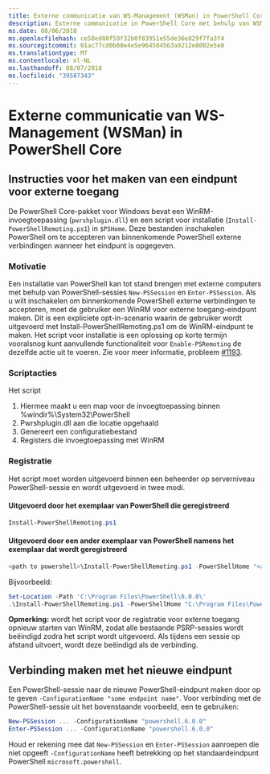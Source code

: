 ```yaml
---
title: Externe communicatie van WS-Management (WSMan) in PowerShell Core
description: Externe communicatie in PowerShell Core met behulp van WSMan
ms.date: 08/06/2018
ms.openlocfilehash: ce58ed88f59f32b0f83951e55de36e829f7fa3f4
ms.sourcegitcommit: 01ac77cd0b00e4e5e964504563a9212e8002e5e0
ms.translationtype: MT
ms.contentlocale: nl-NL
ms.lasthandoff: 08/07/2018
ms.locfileid: "39587343"
---
```

# <a name="ws-management-wsman-remoting-in-powershell-core"></a>Externe communicatie van WS-Management (WSMan) in PowerShell Core

## <a name="instructions-to-create-a-remoting-endpoint"></a>Instructies voor het maken van een eindpunt voor externe toegang

De PowerShell Core-pakket voor Windows bevat een WinRM-invoegtoepassing (`pwrshplugin.dll`) en een script voor installatie (`Install-PowerShellRemoting.ps1`) in `$PSHome`.
Deze bestanden inschakelen PowerShell om te accepteren van binnenkomende PowerShell externe verbindingen wanneer het eindpunt is opgegeven.

### <a name="motivation"></a>Motivatie

Een installatie van PowerShell kan tot stand brengen met externe computers met behulp van PowerShell-sessies `New-PSSession` en `Enter-PSSession`.
Als u wilt inschakelen om binnenkomende PowerShell externe verbindingen te accepteren, moet de gebruiker een WinRM voor externe toegang-eindpunt maken.
Dit is een expliciete opt-in-scenario waarin de gebruiker wordt uitgevoerd met Install-PowerShellRemoting.ps1 om de WinRM-eindpunt te maken.
Het script voor installatie is een oplossing op korte termijn vooralsnog kunt aanvullende functionaliteit voor `Enable-PSRemoting` de dezelfde actie uit te voeren.
Zie voor meer informatie, probleem [#1193](https://github.com/PowerShell/PowerShell/issues/1193).

### <a name="script-actions"></a>Scriptacties

Het script

1. Hiermee maakt u een map voor de invoegtoepassing binnen %windir%\System32\PowerShell
1. Pwrshplugin.dll aan die locatie opgehaald
1. Genereert een configuratiebestand
1. Registers die invoegtoepassing met WinRM

### <a name="registration"></a>Registratie

Het script moet worden uitgevoerd binnen een beheerder op serverniveau PowerShell-sessie en wordt uitgevoerd in twee modi.

#### <a name="executed-by-the-instance-of-powershell-that-it-will-register"></a>Uitgevoerd door het exemplaar van PowerShell die geregistreerd

```powershell
Install-PowerShellRemoting.ps1
```

#### <a name="executed-by-another-instance-of-powershell-on-behalf-of-the-instance-that-it-will-register"></a>Uitgevoerd door een ander exemplaar van PowerShell namens het exemplaar dat wordt geregistreerd

```powershell
<path to powershell>\Install-PowerShellRemoting.ps1 -PowerShellHome "<absolute path to the instance's $PSHOME>"
```

Bijvoorbeeld:

```powershell
Set-Location -Path 'C:\Program Files\PowerShell\6.0.0\'
.\Install-PowerShellRemoting.ps1 -PowerShellHome "C:\Program Files\PowerShell\6.0.0\"
```

**Opmerking:** wordt het script voor de registratie voor externe toegang opnieuw starten van WinRM, zodat alle bestaande PSRP-sessies wordt beëindigd zodra het script wordt uitgevoerd. Als tijdens een sessie op afstand uitvoert, wordt deze beëindigd als de verbinding.

## <a name="how-to-connect-to-the-new-endpoint"></a>Verbinding maken met het nieuwe eindpunt

Een PowerShell-sessie naar de nieuwe PowerShell-eindpunt maken door op te geven `-ConfigurationName "some endpoint name"`. Voor verbinding met de PowerShell-sessie uit het bovenstaande voorbeeld, een te gebruiken:

```powershell
New-PSSession ... -ConfigurationName "powershell.6.0.0"
Enter-PSSession ... -ConfigurationName "powershell.6.0.0"
```

Houd er rekening mee dat `New-PSSession` en `Enter-PSSession` aanroepen die niet opgeeft `-ConfigurationName` heeft betrekking op het standaardeindpunt PowerShell `microsoft.powershell`.